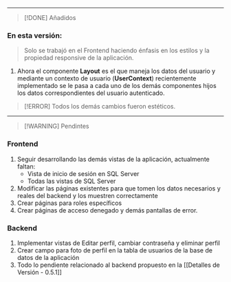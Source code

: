 
---

> [!DONE] Añadidos

### En esta versión: 

> Solo se trabajó en el Frontend haciendo énfasis en los estilos y la propiedad responsive de la aplicación.

1. Ahora el componente **Layout** es el que maneja los datos del usuario y mediante un contexto de usuario (**UserContext**) recientemente implementado se le pasa a cada uno de los demás componentes hijos los datos correspondientes del usuario autenticado. 

> [!ERROR] Todos los demás cambios fueron estéticos. 

---

> [!WARNING] Pendintes


### Frontend

1. Seguir desarrollando las demás vistas de la aplicación, actualmente faltan: 
	- Vista de inicio de sesión en SQL Server 
	- Todas las vistas de SQL Server
2. Modificar las páginas existentes para que tomen los datos necesarios y reales del backend y los muestren correctamente
3. Crear páginas para roles específicos
4. Crear páginas de acceso denegado y demás pantallas de error. 

### Backend

1. Implementar vistas de Editar perfil, cambiar contraseña y eliminar perfil 
2. Crear campo para foto de perfil en la tabla de usuarios de la base de datos de la aplicación
3. Todo lo pendiente relacionado al backend propuesto en la [[Detalles de Versión - 0.5.1]]